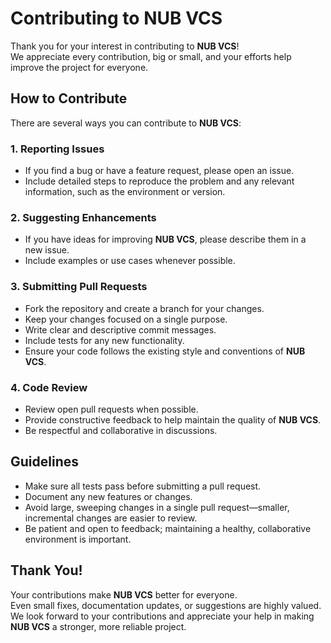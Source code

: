 # Contributing to NUB VCS

Thank you for your interest in contributing to **NUB VCS**!  
We appreciate every contribution, big or small, and your efforts help improve the project for everyone.

## How to Contribute

There are several ways you can contribute to **NUB VCS**:

### 1. Reporting Issues

- If you find a bug or have a feature request, please open an issue.
- Include detailed steps to reproduce the problem and any relevant information, such as the environment or version.

### 2. Suggesting Enhancements

- If you have ideas for improving **NUB VCS**, please describe them in a new issue.
- Include examples or use cases whenever possible.

### 3. Submitting Pull Requests

- Fork the repository and create a branch for your changes.
- Keep your changes focused on a single purpose.
- Write clear and descriptive commit messages.
- Include tests for any new functionality.
- Ensure your code follows the existing style and conventions of **NUB VCS**.

### 4. Code Review

- Review open pull requests when possible.
- Provide constructive feedback to help maintain the quality of **NUB VCS**.
- Be respectful and collaborative in discussions.

## Guidelines

- Make sure all tests pass before submitting a pull request.
- Document any new features or changes.
- Avoid large, sweeping changes in a single pull request—smaller, incremental changes are easier to review.
- Be patient and open to feedback; maintaining a healthy, collaborative environment is important.

## Thank You!

Your contributions make **NUB VCS** better for everyone.  
Even small fixes, documentation updates, or suggestions are highly valued.  
We look forward to your contributions and appreciate your help in making **NUB VCS** a stronger, more reliable project.
